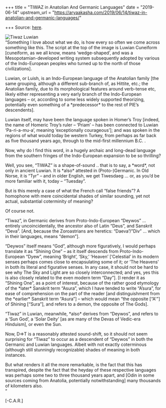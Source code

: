 +++
title = "TIWAZ in Anatolian And Germanic Languages"
date = "2019-06-14"
upstream_url = "https://aryaakasha.com/2019/06/14/tiwaz-in-anatolian-and-germanic-languages/"

+++
Source: [here](https://aryaakasha.com/2019/06/14/tiwaz-in-anatolian-and-germanic-languages/).

![Tiwaz
Luwian](https://aryaakasha.files.wordpress.com/2019/06/tiwaz-luwian.png?w=676)  
“Something I love about what we do, is how every so often we come across
something like this. The script at the top of the image is Luwian
Cuneiform \[cuneiform, as we all know, means ‘wedge-shaped’, and was a
Mesopotamian-developed writing system subsequently adopted by various of
the Indo-European peoples who turned up to the north of those
civilizations\].

Luwian, or Luish, is an Indo-European language of the Anatolian family
\[the same grouping, although a different sub-branch of, as Hittite,
etc.; the Anatolian family, due to its morphological features around
verb-tense etc, likely either representing a very early branch of the
Indo-European languages – or, according to some less widely supported
theorizing, potentially even something of a \*predecessor\* to the rest
of PIE’s descendents\].

Luwian itself, may have been the language spoken in Homer’s Troy
\[indeed, the name of Homeric Troy’s ruler – ‘Priam’ – has been
connected to Luwian ‘Pa-ri-a-mu-a’, meaning ‘exceptionally
courageous’\]; and was spoken in the regions of what would today be
western Turkey, from perhaps as far back as five thousand years ago,
through to the mid-first millennium B.C. .

Now, why do I find this word, in a hugely archaic and long-dead language
from the southern fringes of the Indo-European expansion to be so
thrilling?

Well, you see, “TIWAZ” is a shape-of-sound .. that is to say, a
\*word\*, not only in ancient Luwian. It is \*also\* attested in
(Proto-)Germanic. In Old Norse, it is “Tyr” – and in older English, we
get Tiwesdaeg … or, as you’d be more familiar with it, today –
“Tuesday”.

But is this merely a case of what the French call “false friends”? A
homophone with mere coincidental shades of similar sounding, yet not
actual, substantial coterminity of meaning?

Of course not.

“Tiwaz”, in Germanic derives from Proto-Indo-European “Deywos” …
entirely uncoincidentally, the ancestor also of Latin “Deus”, and
Sanskrit “Deva”. \[And, because the Zoroastrians are heretics:
“Daeva”/”Div” … which in their languages, means “demon”\].

“Deywos” itself means “God”, although more figuratively, I would perhaps
translate it as “Shining One” – as it itself descends from
Proto-Indo-European “Dyew”, meaning ‘Bright’, ‘Sky,’ ‘Heaven’
\[‘Celestial’ in its modern senses perhaps comes close to encapsulating
some of it; or ‘The Heavens’ in both its literal and figurative senses.
In any case, it should not be hard to see why The Sky and Light are so
closely interconnected; and yes, yes this is also closely related to the
even modern term “Day”\]. \[I render it as “Shining One”, as a point of
interest, because of the rather good etymology of the \*later\* Sanskrit
term “Asura”, which I have tended to write “A’sura”, for ease of
comprehension on the part of the reader \[and distinguishment from the
\*earlier\* Sanskrit term “Asura”\] – which would mean “the opposite
\[“A'”\] of Shining \[“Sura”\], and refers to a demon, the opposite of
The Gods\].

“Tiwaz” in Luwian, meanwhile, \*also\* derives from “Deywos”, and refers
to a ‘Sun God’, a ‘Solar Deity’ \[as are many of the Devas of Vedic-era
Hinduism\], or even the Sun.

Now, D=>T is a reasonably attested sound-shift, so it should not seem
surprising for “Tiwaz” to occur as a descendent of “Deywos” in both the
Germanic and Luwian languages. Albeit with not exactly coterminous
(although still stunningly recognizable) shades of meaning in both
instances.

But what renders it all the more remarkable, is the fact that this has
transpired, despite the fact that the heyday of these respective
languages was perhaps some two to three thousand years apart, and \[Odin
in some sources coming from Anatolia, potentially notwithstanding\] many
thousands of kilometers also.  
”

\[-C.A.R.\]
